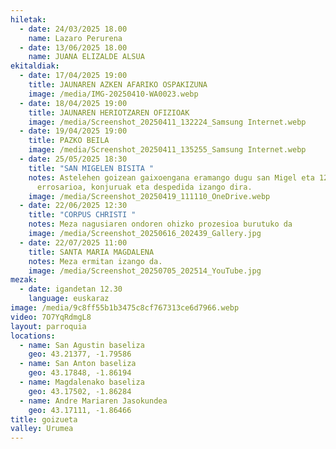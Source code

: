 ```yaml
---
hiletak:
  - date: 24/03/2025 18.00
    name: Lazaro Perurena
  - date: 13/06/2025 18.00
    name: JUANA ELIZALDE ALSUA
ekitaldiak:
  - date: 17/04/2025 19:00
    title: JAUNAREN AZKEN AFARIKO OSPAKIZUNA
    image: /media/IMG-20250410-WA0023.webp
  - date: 18/04/2025 19:00
    title: JAUNAREN HERIOTZAREN OFIZIOAK
    image: /media/Screenshot_20250411_132224_Samsung Internet.webp
  - date: 19/04/2025 19:00
    title: PAZKO BEILA
    image: /media/Screenshot_20250411_135255_Samsung Internet.webp
  - date: 25/05/2025 18:30
    title: "SAN MIGELEN BISITA "
    notes: Astelehen goizean gaixoengana eramango dugu san Migel eta 12:30tan
      errosarioa, konjuruak eta despedida izango dira.
    image: /media/Screenshot_20250419_111110_OneDrive.webp
  - date: 22/06/2025 12:30
    title: "CORPUS CHRISTI "
    notes: Meza nagusiaren ondoren ohizko prozesioa burutuko da
    image: /media/Screenshot_20250616_202439_Gallery.jpg
  - date: 22/07/2025 11:00
    title: SANTA MARIA MAGDALENA
    notes: Meza ermitan izango da.
    image: /media/Screenshot_20250705_202514_YouTube.jpg
mezak:
  - date: igandetan 12.30
    language: euskaraz
image: /media/9c8ff55b1b3475c8cf767313ce6d7966.webp
video: 7O7YqRdmgL8
layout: parroquia
locations:
  - name: San Agustin baseliza
    geo: 43.21377, -1.79586
  - name: San Anton baseliza
    geo: 43.17848, -1.86194
  - name: Magdalenako baseliza
    geo: 43.17502, -1.86284
  - name: Andre Mariaren Jasokundea
    geo: 43.17111, -1.86466
title: goizueta
valley: Urumea
---
```

